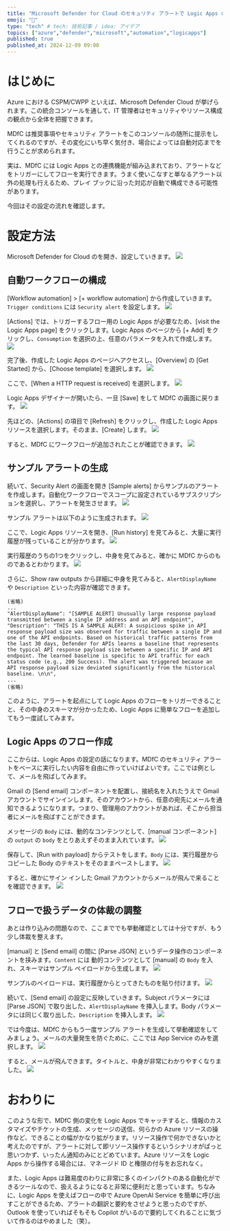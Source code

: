 ```yaml
---
title: "Microsoft Defender for Cloud のセキュリティ アラートで Logic Apps のフローをトリガーして自動アクションを実行する"
emoji: "🔫"
type: "tech" # tech: 技術記事 / idea: アイデア
topics: ["azure","defender","microsoft","automation","logicapps"]
published: true
published_at: 2024-12-09 09:00
---
```

# はじめに
Azure における CSPM/CWPP といえば、Microsoft Defender Cloud が挙げられます。この統合コンソールを通して、IT 管理者はセキュリティやリソース構成の観点から全体を把握できます。

MDfC は推奨事項やセキュリティ アラートをこのコンソールの随所に提示をしてくれるのですが、その変化にいち早く気付き、場合によっては自動対応までを行うことが求められます。

実は、MDfC には Logic Apps との連携機能が組み込まれており、アラートなどをトリガーにしてフローを実行できます。うまく使いこなすと単なるアラート以外の処理も行えるため、プレイ ブックに沿った対応が自動で構成できる可能性があります。

今回はその設定の流れを確認します。

# 設定方法
Microsoft Defender for Cloud のを開き、設定していきます。
![](/images/20241208-mdfc-logicapps/mdfc01.png)

## 自動ワークフローの構成
[Workflow automation] > [+ workflow automation] から作成していきます。`Trigger conditions` には `Security alert` を設定します。
![](/images/20241208-mdfc-logicapps/mdfc02.png)

[Actions] では、トリガーするフロー用の Logic Apps が必要なため、[visit the Logic Apps page] をクリックします。Logic Apps のページから [+ Add] をクリックし、`Consumption` を選択の上、任意のパラメータを入れて作成します。
![](/images/20241208-mdfc-logicapps/mdfc03.png)

完了後、作成した Logic Apps のページへアクセスし、[Overview] の [Get Started] から、[Choose template] を選択します。
![](/images/20241208-mdfc-logicapps/mdfc04.png)

ここで、[When a HTTP request is received] を選択します。
![](/images/20241208-mdfc-logicapps/mdfc05.png)

Logic Apps デザイナーが開いたら、一旦 [Save] をして MDfC の画面に戻ります。
![](/images/20241208-mdfc-logicapps/mdfc06.png)

先ほどの、[Actions] の項目で [Refresh] をクリックし、作成した Logic Apps リソースを選択します。そのまま、[Create] します。
![](/images/20241208-mdfc-logicapps/mdfc07.png)

すると、MDfC にワークフローが追加されたことが確認できます。
![](/images/20241208-mdfc-logicapps/mdfc08.png)

## サンプル アラートの生成
続いて、Security Alert の画面を開き [Sample alerts] からサンプルのアラートを作成します。自動化ワークフローでスコープに設定されているサブスクリプションを選択し、アラートを発生させます。
![](/images/20241208-mdfc-logicapps/mdfc09.png)

サンプル アラートは以下のように生成されます。
![](/images/20241208-mdfc-logicapps/mdfc10.png)

ここで、Logic Apps リソースを開き、[Run history] を見てみると、大量に実行履歴が残っていることが分かります。
![](/images/20241208-mdfc-logicapps/mdfc11.png)

実行履歴のうちの1つをクリックし、中身を見てみると、確かに MDfC からのものであるとわかります。
![](/images/20241208-mdfc-logicapps/mdfc12.png)

さらに、Show raw outputs から詳細に中身を見てみると、`AlertDisplayName` や `Description` といった内容が確認できます。

```
(省略)
...
"AlertDisplayName": "[SAMPLE ALERT] Unusually large response payload transmitted between a single IP address and an API endpoint",
"Description": "THIS IS A SAMPLE ALERT: A suspicious spike in API response payload size was observed for traffic between a single IP and one of the API endpoints. Based on historical traffic patterns from the last 30 days, Defender for APIs learns a baseline that represents the typical API response payload size between a specific IP and API endpoint. The learned baseline is specific to API traffic for each status code (e.g., 200 Success). The alert was triggered because an API response payload size deviated significantly from the historical baseline. \n\n",
...
(省略)
```
このように、アラートを起点にして Logic Apps のフローをトリガーできることと、その中身のスキーマが分かったため、Logic Apps に簡単なフローを追加してもう一度試してみます。

## Logic Apps のフロー作成
ここからは、Logic Apps の設定の話になります。MDfC のセキュリティ アラートをベースに実行したい内容を自由に作っていけばよいです。ここでは例として、メールを飛ばしてみます。

Gmail の [Send email] コンポーネントを配置し、接続名を入れたうえで Gmail アカウントでサインインします。そのアカウントから、任意の宛先にメールを通知できるようになります。つまり、管理用のアカウントがあれば、そこから担当者にメールを飛ばすことができます。

メッセージの `Body` には、動的なコンテンツとして、[manual コンポーネント] の `output` の `body` をとりあえずそのまま入れています。
![](/images/20241208-mdfc-logicapps/mdfc13.png)


保存して、[Run with payload] からテストをします。`Body` には、実行履歴からコピーした Body のテキストをそのままペーストします。
![](/images/20241208-mdfc-logicapps/mdfc14.png)

すると、確かにサイン インした Gmail アカウントからメールが飛んで来ることを確認できます。
![](/images/20241208-mdfc-logicapps/mdfc15.png)

## フローで扱うデータの体裁の調整
あとは作り込みの問題なので、ここまででも挙動確認としては十分ですが、もう少し体裁を整えます。

[manual] と [Send email] の間に [Parse JSON] というデータ操作のコンポーネントを挟みます。`Content` には 動的コンテンツとして [manual] の `Body` を入れ、スキーマはサンプル ペイロードから生成します。
![](/images/20241208-mdfc-logicapps/mdfc16.png)

サンプルのペイロードは、実行履歴からとってきたものを貼り付けます。
![](/images/20241208-mdfc-logicapps/mdfc17.png)

続いて、[Send email] の設定に反映していきます。Subject パラメータには [Parse JSON] で取り出した、`AlertDisplayName` を挿入します。Body パラメータには同じく取り出した、`Description` を挿入します。
![](/images/20241208-mdfc-logicapps/mdfc18.png)

では今度は、MDfC からもう一度サンプル アラートを生成して挙動確認をしてみましょう。メールの大量発生を防ぐために、ここでは App Service のみを選択します。
![](/images/20241208-mdfc-logicapps/mdfc19.png)

すると、メールが飛んできます。タイトルと、中身が非常にわかりやすくなりました。
![](/images/20241208-mdfc-logicapps/mdfc20.png)

# おわりに
このような形で、MDfC 側の変化を Logic Apps でキャッチすると、情報のカスタマイズやチケットの生成、メッセージの送信、何らかの Azure リソースの操作など、できることの幅がかなり拡がります。リソース操作で何かできないかと考えたのですが、アラートに対して即リソース操作するというシナリオがぱっと思いつかず、いったん通知のみにとどめています。Azure リソースを Logic Apps から操作する場合には、マネージド ID と権限の付与をお忘れなく。

また、Logic Apps は難易度のわりに非常に多くのインパクトのある自動化ができるツールなので、扱えるようになると非常に便利だと思っています。ちなみに、Logic Apps を使えばフローの中で Azure OpenAI Service を簡単に呼び出すことができるため、アラートの翻訳と要約をさせようと思ったのですが、Outlook を使っていればそもそも Copilot がいるので要約してくれることに気づいて作るのはやめました（笑）。